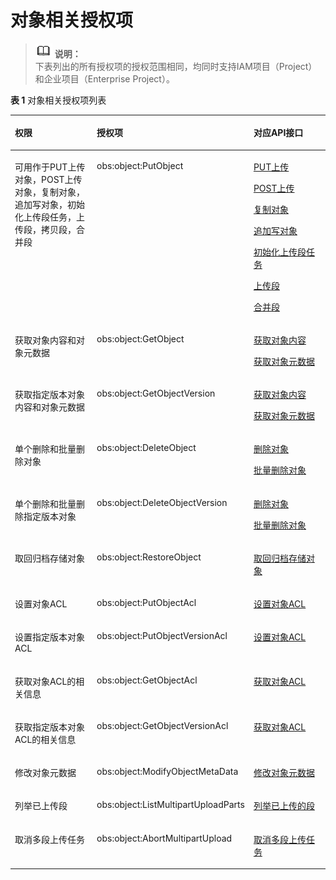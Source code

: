 # 对象相关授权项<a name="ZH-CN_TOPIC_0174453173"></a>

>![](public_sys-resources/icon-note.gif) **说明：**   
>下表列出的所有授权项的授权范围相同，均同时支持IAM项目（Project）和企业项目（Enterprise Project）。  

**表 1**  对象相关授权项列表

<a name="table3817123273414"></a>
<table><thead align="left"><tr id="row1781813220345"><th class="cellrowborder" valign="top" width="29.45%" id="mcps1.2.4.1.1"><p id="p10157559122413"><a name="p10157559122413"></a><a name="p10157559122413"></a>权限</p>
</th>
<th class="cellrowborder" valign="top" width="43.26%" id="mcps1.2.4.1.2"><p id="p131149913618"><a name="p131149913618"></a><a name="p131149913618"></a>授权项</p>
</th>
<th class="cellrowborder" valign="top" width="27.29%" id="mcps1.2.4.1.3"><p id="p169049457259"><a name="p169049457259"></a><a name="p169049457259"></a>对应API接口</p>
</th>
</tr>
</thead>
<tbody><tr id="row154451029174017"><td class="cellrowborder" valign="top" width="29.45%" headers="mcps1.2.4.1.1 "><p id="p1478220188253"><a name="p1478220188253"></a><a name="p1478220188253"></a>可用作于PUT上传对象，POST上传对象，复制对象，追加写对象，初始化上传段任务，上传段，拷贝段，合并段</p>
</td>
<td class="cellrowborder" valign="top" width="43.26%" headers="mcps1.2.4.1.2 "><p id="p14141515444"><a name="p14141515444"></a><a name="p14141515444"></a>obs:object:PutObject</p>
</td>
<td class="cellrowborder" valign="top" width="27.29%" headers="mcps1.2.4.1.3 "><p id="p10905194572513"><a name="p10905194572513"></a><a name="p10905194572513"></a><a href="PUT上传.md">PUT上传</a></p>
<p id="p1114820371287"><a name="p1114820371287"></a><a name="p1114820371287"></a><a href="POST上传.md">POST上传</a></p>
<p id="p332524816529"><a name="p332524816529"></a><a name="p332524816529"></a><a href="复制对象.md">复制对象</a></p>
<p id="p61947461730"><a name="p61947461730"></a><a name="p61947461730"></a><a href="追加写对象.md">追加写对象</a></p>
<p id="p1251145711811"><a name="p1251145711811"></a><a name="p1251145711811"></a><a href="初始化上传段任务.md">初始化上传段任务</a></p>
<p id="p1486592612422"><a name="p1486592612422"></a><a name="p1486592612422"></a><a href="上传段.md">上传段</a></p>
<p id="p13628291395"><a name="p13628291395"></a><a name="p13628291395"></a><a href="合并段.md">合并段</a></p>
</td>
</tr>
<tr id="row014819504445"><td class="cellrowborder" valign="top" width="29.45%" headers="mcps1.2.4.1.1 "><p id="p55671403316"><a name="p55671403316"></a><a name="p55671403316"></a>获取对象内容和对象元数据</p>
</td>
<td class="cellrowborder" valign="top" width="43.26%" headers="mcps1.2.4.1.2 "><p id="p17141185084413"><a name="p17141185084413"></a><a name="p17141185084413"></a>obs:object:GetObject</p>
</td>
<td class="cellrowborder" valign="top" width="27.29%" headers="mcps1.2.4.1.3 "><p id="p1190534522518"><a name="p1190534522518"></a><a name="p1190534522518"></a><a href="获取对象内容.md">获取对象内容</a></p>
<p id="p17584411311"><a name="p17584411311"></a><a name="p17584411311"></a><a href="获取对象元数据.md">获取对象元数据</a></p>
</td>
</tr>
<tr id="row1242465118442"><td class="cellrowborder" valign="top" width="29.45%" headers="mcps1.2.4.1.1 "><p id="p1926149819"><a name="p1926149819"></a><a name="p1926149819"></a>获取指定版本对象内容和对象元数据</p>
</td>
<td class="cellrowborder" valign="top" width="43.26%" headers="mcps1.2.4.1.2 "><p id="p441475184419"><a name="p441475184419"></a><a name="p441475184419"></a>obs:object:GetObjectVersion</p>
</td>
<td class="cellrowborder" valign="top" width="27.29%" headers="mcps1.2.4.1.3 "><p id="p29051345132512"><a name="p29051345132512"></a><a name="p29051345132512"></a><a href="获取对象内容.md">获取对象内容</a></p>
<p id="p109191491287"><a name="p109191491287"></a><a name="p109191491287"></a><a href="获取对象元数据.md">获取对象元数据</a></p>
</td>
</tr>
<tr id="row84231051144411"><td class="cellrowborder" valign="top" width="29.45%" headers="mcps1.2.4.1.1 "><p id="p578351832512"><a name="p578351832512"></a><a name="p578351832512"></a>单个删除和批量删除对象</p>
</td>
<td class="cellrowborder" valign="top" width="43.26%" headers="mcps1.2.4.1.2 "><p id="p1852112213479"><a name="p1852112213479"></a><a name="p1852112213479"></a>obs:object:DeleteObject</p>
</td>
<td class="cellrowborder" valign="top" width="27.29%" headers="mcps1.2.4.1.3 "><p id="p5906134519257"><a name="p5906134519257"></a><a name="p5906134519257"></a><a href="删除对象.md">删除对象</a></p>
<p id="p1630411119019"><a name="p1630411119019"></a><a name="p1630411119019"></a><a href="批量删除对象.md">批量删除对象</a></p>
</td>
</tr>
<tr id="row109673919437"><td class="cellrowborder" valign="top" width="29.45%" headers="mcps1.2.4.1.1 "><p id="p127831118162517"><a name="p127831118162517"></a><a name="p127831118162517"></a>单个删除和批量删除指定版本对象</p>
</td>
<td class="cellrowborder" valign="top" width="43.26%" headers="mcps1.2.4.1.2 "><p id="p35433278472"><a name="p35433278472"></a><a name="p35433278472"></a>obs:object:DeleteObjectVersion</p>
</td>
<td class="cellrowborder" valign="top" width="27.29%" headers="mcps1.2.4.1.3 "><p id="p477562441012"><a name="p477562441012"></a><a name="p477562441012"></a><a href="删除对象.md">删除对象</a></p>
<p id="p0854128700"><a name="p0854128700"></a><a name="p0854128700"></a><a href="批量删除对象.md">批量删除对象</a></p>
</td>
</tr>
<tr id="row866755874315"><td class="cellrowborder" valign="top" width="29.45%" headers="mcps1.2.4.1.1 "><p id="p162638380413"><a name="p162638380413"></a><a name="p162638380413"></a>取回归档存储对象</p>
</td>
<td class="cellrowborder" valign="top" width="43.26%" headers="mcps1.2.4.1.2 "><p id="p116307281958"><a name="p116307281958"></a><a name="p116307281958"></a>obs:object:RestoreObject</p>
</td>
<td class="cellrowborder" valign="top" width="27.29%" headers="mcps1.2.4.1.3 "><p id="p162638383419"><a name="p162638383419"></a><a name="p162638383419"></a><a href="取回归档存储对象.md">取回归档存储对象</a></p>
</td>
</tr>
<tr id="row178411952194412"><td class="cellrowborder" valign="top" width="29.45%" headers="mcps1.2.4.1.1 "><p id="p1178311187254"><a name="p1178311187254"></a><a name="p1178311187254"></a>设置对象ACL</p>
</td>
<td class="cellrowborder" valign="top" width="43.26%" headers="mcps1.2.4.1.2 "><p id="p3834652154411"><a name="p3834652154411"></a><a name="p3834652154411"></a>obs:object:PutObjectAcl</p>
</td>
<td class="cellrowborder" valign="top" width="27.29%" headers="mcps1.2.4.1.3 "><p id="p1690617456258"><a name="p1690617456258"></a><a name="p1690617456258"></a><a href="设置对象ACL.md">设置对象ACL</a></p>
</td>
</tr>
<tr id="row7840155264410"><td class="cellrowborder" valign="top" width="29.45%" headers="mcps1.2.4.1.1 "><p id="p1783718182519"><a name="p1783718182519"></a><a name="p1783718182519"></a>设置指定版本对象ACL</p>
</td>
<td class="cellrowborder" valign="top" width="43.26%" headers="mcps1.2.4.1.2 "><p id="p98341952194414"><a name="p98341952194414"></a><a name="p98341952194414"></a>obs:object:PutObjectVersionAcl</p>
</td>
<td class="cellrowborder" valign="top" width="27.29%" headers="mcps1.2.4.1.3 "><p id="p17621656299"><a name="p17621656299"></a><a name="p17621656299"></a><a href="设置对象ACL.md">设置对象ACL</a></p>
</td>
</tr>
<tr id="row20852322104715"><td class="cellrowborder" valign="top" width="29.45%" headers="mcps1.2.4.1.1 "><p id="p2782618162514"><a name="p2782618162514"></a><a name="p2782618162514"></a>获取对象ACL的相关信息</p>
</td>
<td class="cellrowborder" valign="top" width="43.26%" headers="mcps1.2.4.1.2 "><p id="p041515519444"><a name="p041515519444"></a><a name="p041515519444"></a>obs:object:GetObjectAcl</p>
</td>
<td class="cellrowborder" valign="top" width="27.29%" headers="mcps1.2.4.1.3 "><p id="p209057452255"><a name="p209057452255"></a><a name="p209057452255"></a><a href="获取对象ACL.md">获取对象ACL</a></p>
</td>
</tr>
<tr id="row654342794710"><td class="cellrowborder" valign="top" width="29.45%" headers="mcps1.2.4.1.1 "><p id="p1378219180254"><a name="p1378219180254"></a><a name="p1378219180254"></a>获取指定版本对象ACL的相关信息</p>
</td>
<td class="cellrowborder" valign="top" width="43.26%" headers="mcps1.2.4.1.2 "><p id="p11833052164415"><a name="p11833052164415"></a><a name="p11833052164415"></a>obs:object:GetObjectVersionAcl</p>
</td>
<td class="cellrowborder" valign="top" width="27.29%" headers="mcps1.2.4.1.3 "><p id="p7169174013919"><a name="p7169174013919"></a><a name="p7169174013919"></a><a href="获取对象ACL.md">获取对象ACL</a></p>
</td>
</tr>
<tr id="row1131211526449"><td class="cellrowborder" valign="top" width="29.45%" headers="mcps1.2.4.1.1 "><p id="p73925215416"><a name="p73925215416"></a><a name="p73925215416"></a>修改对象元数据</p>
</td>
<td class="cellrowborder" valign="top" width="43.26%" headers="mcps1.2.4.1.2 "><p id="p14525431362"><a name="p14525431362"></a><a name="p14525431362"></a>obs:object:ModifyObjectMetaData</p>
</td>
<td class="cellrowborder" valign="top" width="27.29%" headers="mcps1.2.4.1.3 "><p id="p1339195216414"><a name="p1339195216414"></a><a name="p1339195216414"></a><a href="修改对象元数据.md">修改对象元数据</a></p>
</td>
</tr>
<tr id="row1087919319474"><td class="cellrowborder" valign="top" width="29.45%" headers="mcps1.2.4.1.1 "><p id="p14783161817250"><a name="p14783161817250"></a><a name="p14783161817250"></a>列举已上传段</p>
</td>
<td class="cellrowborder" valign="top" width="43.26%" headers="mcps1.2.4.1.2 "><p id="p11872103144717"><a name="p11872103144717"></a><a name="p11872103144717"></a>obs:object:ListMultipartUploadParts</p>
</td>
<td class="cellrowborder" valign="top" width="27.29%" headers="mcps1.2.4.1.3 "><p id="p39067458256"><a name="p39067458256"></a><a name="p39067458256"></a><a href="列举已上传的段.md">列举已上传的段</a></p>
</td>
</tr>
<tr id="row1987819311477"><td class="cellrowborder" valign="top" width="29.45%" headers="mcps1.2.4.1.1 "><p id="p2078311181256"><a name="p2078311181256"></a><a name="p2078311181256"></a>取消多段上传任务</p>
</td>
<td class="cellrowborder" valign="top" width="43.26%" headers="mcps1.2.4.1.2 "><p id="p8872203144717"><a name="p8872203144717"></a><a name="p8872203144717"></a>obs:object:AbortMultipartUpload</p>
</td>
<td class="cellrowborder" valign="top" width="27.29%" headers="mcps1.2.4.1.3 "><p id="p19906114532513"><a name="p19906114532513"></a><a name="p19906114532513"></a><a href="取消多段上传任务.md">取消多段上传任务</a></p>
</td>
</tr>
</tbody>
</table>

